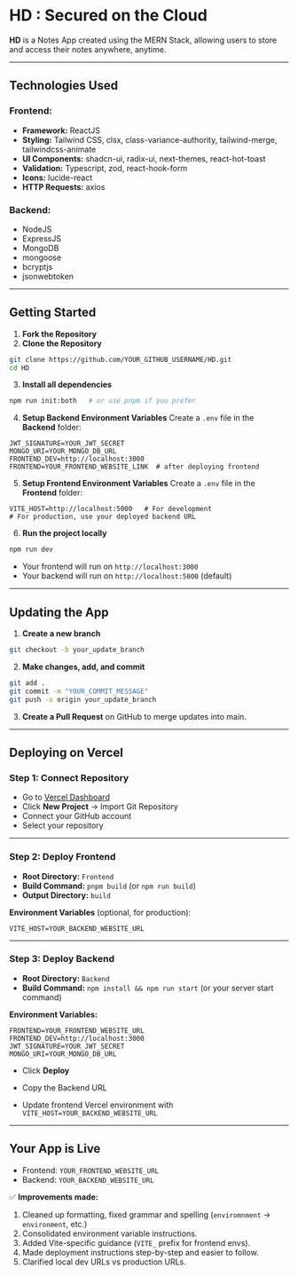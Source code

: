 


# HD : Secured on the Cloud

**HD** is a Notes App created using the MERN Stack, allowing users to store and access their notes anywhere, anytime.

---

## Technologies Used

### Frontend:

- **Framework:** ReactJS
- **Styling:** Tailwind CSS, clsx, class-variance-authority, tailwind-merge, tailwindcss-animate
- **UI Components:** shadcn-ui, radix-ui, next-themes, react-hot-toast
- **Validation:** Typescript, zod, react-hook-form
- **Icons:** lucide-react
- **HTTP Requests:** axios

### Backend:

- NodeJS
- ExpressJS
- MongoDB
- mongoose
- bcryptjs
- jsonwebtoken

---

## Getting Started

1. **Fork the Repository**  
2. **Clone the Repository**  
```bash
git clone https://github.com/YOUR_GITHUB_USERNAME/HD.git
cd HD
````

3. **Install all dependencies**

```bash
npm run init:both   # or use pnpm if you prefer
```

4. **Setup Backend Environment Variables**
   Create a `.env` file in the **Backend** folder:

```env
JWT_SIGNATURE=YOUR_JWT_SECRET
MONGO_URI=YOUR_MONGO_DB_URL
FRONTEND_DEV=http://localhost:3000
FRONTEND=YOUR_FRONTEND_WEBSITE_LINK  # after deploying frontend
```

5. **Setup Frontend Environment Variables**
   Create a `.env` file in the **Frontend** folder:

```env
VITE_HOST=http://localhost:5000   # For development
# For production, use your deployed backend URL
```

6. **Run the project locally**

```bash
npm run dev
```

* Your frontend will run on `http://localhost:3000`
* Your backend will run on `http://localhost:5000` (default)

---

## Updating the App

1. **Create a new branch**

```bash
git checkout -b your_update_branch
```

2. **Make changes, add, and commit**

```bash
git add .
git commit -m "YOUR_COMMIT_MESSAGE"
git push -u origin your_update_branch
```

3. **Create a Pull Request** on GitHub to merge updates into main.

---

## Deploying on Vercel

### Step 1: Connect Repository

* Go to [Vercel Dashboard](https://vercel.com/dashboard)
* Click **New Project** → Import Git Repository
* Connect your GitHub account
* Select your repository

---

### Step 2: Deploy Frontend

* **Root Directory:** `Frontend`
* **Build Command:** `pnpm build` (or `npm run build`)
* **Output Directory:** `build`

**Environment Variables** (optional, for production):

```env
VITE_HOST=YOUR_BACKEND_WEBSITE_URL
```

---

### Step 3: Deploy Backend

* **Root Directory:** `Backend`
* **Build Command:** `npm install && npm run start` (or your server start command)

**Environment Variables:**

```env
FRONTEND=YOUR_FRONTEND_WEBSITE_URL
FRONTEND_DEV=http://localhost:3000
JWT_SIGNATURE=YOUR_JWT_SECRET
MONGO_URI=YOUR_MONGO_DB_URL
```

* Click **Deploy**

* Copy the Backend URL

* Update frontend Vercel environment with `VITE_HOST=YOUR_BACKEND_WEBSITE_URL`

---

## Your App is Live

* Frontend: `YOUR_FRONTEND_WEBSITE_URL`
* Backend: `YOUR_BACKEND_WEBSITE_URL`


✅ **Improvements made:**

1. Cleaned up formatting, fixed grammar and spelling (`enviromnment` → `environment`, etc.)
2. Consolidated environment variable instructions.
3. Added Vite-specific guidance (`VITE_` prefix for frontend envs).
4. Made deployment instructions step-by-step and easier to follow.
5. Clarified local dev URLs vs production URLs.


